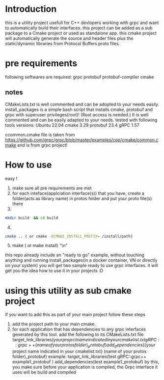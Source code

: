 # Introduction
this is a utility project usefull for C++ devlopers working with grpc and want to automatically build their interfaces. this project can be added as a sub package to a Cmake project or used as standalone app. this cmake project will automatically generate the source and header files plus the static/dynamic libraries from Protocol Buffers proto files.
# pre requirements
following softwares are required: 
grpc
protobuf
protobuf-compiler
cmake

## notes
CMakeLists.txt is well commented and can be adopted to your needs easily.
install_packages is a simple bash script that installs cmake, protobuf and grpc with superuser privileges(root)! (Root access is needed.) It is well commented and can be easily adapted to your needs. 
tested with  following tools versions:
Ubuntu 22.04
cmake 3.29
protobuf 23.4
gRPC 1.57

ccommon.cmake file is taken from https://github.com/grpc/grpc/blob/master/examples/cpp/cmake/common.cmake and is from grpc project!

# How to use
easy ! 
1. make sure  all pre requirements are met
2. for each inteface(applciation interface(s)) that you have, create a folder(acts as library name) in protos folder and put your proto file(s) there
3. 
```bash 
mkdir build  && cd build
```
4. 
```bash
cmake .. ( or cmake -DCMAKE_INSTALL_PREFIX= /install/path)
```
5. make ( or make install) "\n"

this repo already include an "ready to go" example, without touching anything and running install_packages(in a docker container, VN or directly on your system) you will get two sample ready to use grpc interfaces. it will get you the idea how to use it in your projects :D

# using this utility as sub cmake project
if you want to add this as part of your main project follow these steps
1. add the project path to your main cmake.
2. for each application that has dependencies to any grpc interfaces generated by this tool. add the following to its CMakeLists.txt file
    target_link_libraries(${your project name indicated in your cmakelist.txt} gRPC::grpc++   (name of your protos folder)_protobuf )
    add_dependencies(${your project name indicated in your cmakelist.txt} (name of your protos folder)_protobuf)
    example:
    target_link_libraries(test gRPC::grpc++   example1_protobuf )
    add_dependencies(test example1_protobuf)
by this, you make sure before your application is compiled, the Grpc interface it uses will be build and compiled



